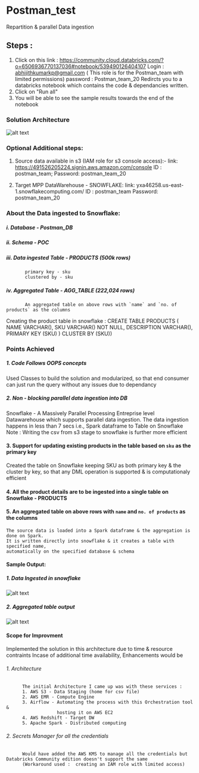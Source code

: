 # Postman_test
Repartition &amp; parallel Data ingestion

## Steps :
1. Click on this link :
https://community.cloud.databricks.com/?o=6506936770137036#notebook/539490126404107
   Login : abhijithkumarkp@gmail.com ( This role is for the Postman_team with limited permissions)
   password : Postman_team_20
Redircts you to a databricks notebook which contains the code & dependancies written.
2. Click on "Run all"
3. You will be able to see the sample results towards the end of the notebook

### Solution Architecture
   
   ![alt text](https://github.com/AbhijithKp98/Postman_test/blob/master/postman_test_architecture.png?raw=true)   

### Optional Additional steps:

1. Source data available in s3 (IAM role for s3 console access):-
   link: https://491526205224.signin.aws.amazon.com/console
   ID : postman_team;
   Password: postman_team_20

2. Target MPP DataWarehouse - SNOWFLAKE:
   link: yxa46258.us-east-1.snowflakecomputing.com/
   ID : postman_team
   Password: postman_team_20

### About the Data ingested to Snowflake:

##### i.   Database - Postman_DB
##### ii.  Schema - POC
##### iii. Data ingested Table - PRODUCTS (500k rows)
           primary key - sku
           clustered by - sku
##### iv.  Aggregated Table - AGG_TABLE (222,024 rows)
           An aggregated table on above rows with `name` and `no. of products` as the columns

Creating the product table in snowflake :
CREATE TABLE PRODUCTS ( NAME VARCHAR(), SKU VARCHAR() NOT NULL, DESCRIPTION VARCHAR(), PRIMARY KEY (SKU) ) CLUSTER BY (SKU))

### Points Achieved 
##### 1. Code Follows OOPS concepts 
   Used Classes to build the solution and modularized, so that end consumer can just run the query without any issues due to dependancy 
##### 2. Non - blocking parallel data ingestion into DB
   Snowflake - A Massively Parallel Processing Entreprise level Datawarehouse which supports parallel data ingestion.
   The data ingestion happens in less than 7 secs i.e., Spark dataframe to Table on Snowflake
   Note : Writing the csv from s3 stage to snowflake is further more efficient
#### 3. Support for updating existing products in the table based on `sku` as the primary key
   Created the table on Snowflake keeping SKU as both primary key & the cluster by key, 
   so that any DML operation is supported & is computationaly efficient
#### 4. All the product details are to be ingested into a single table on Snowflake - PRODUCTS 
#### 5. An aggregated table on above rows with `name` and `no. of products` as the columns
    The source data is loaded into a Spark dataframe & the aggregation is done on Spark.
    It is written directly into snowflake & it creates a table with specified name,
    automatically on the specified database & schema

#### Sample Output:
##### 1. Data Ingested in snowflake

   ![alt text](https://github.com/AbhijithKp98/Postman_test/blob/master/Ingested_data_SNOWFLAKE.png?raw=true)

##### 2. Aggregated table output

   ![alt text](https://github.com/AbhijithKp98/Postman_test/blob/master/Agg_tabl_op_SNOWFLAKE.png?raw=true)

#### Scope for Improvment  
   Implemented the solution in this architecture due to time & resource contraints
   Incase of additional time availability, Enhancements would be
###### 1. Architecture 
          The initial Architecture I came up was with these services :
          1. AWS S3 - Data Staging (home for csv file)
          2. AWS EMR - Compute Engine
          3. Airflow - Automating the process with this Orchestration tool & 
                       hosting it on AWS EC2
          4. AWS Redshift - Target DW
          5. Apache Spark - Distributed computing

###### 2. Secrets Manager for all the credentials
          Would have added the AWS KMS to manage all the credentials but Databricks Community edition doesn't support the same 
          (Workaround used :  creating an IAM role with limited access)

